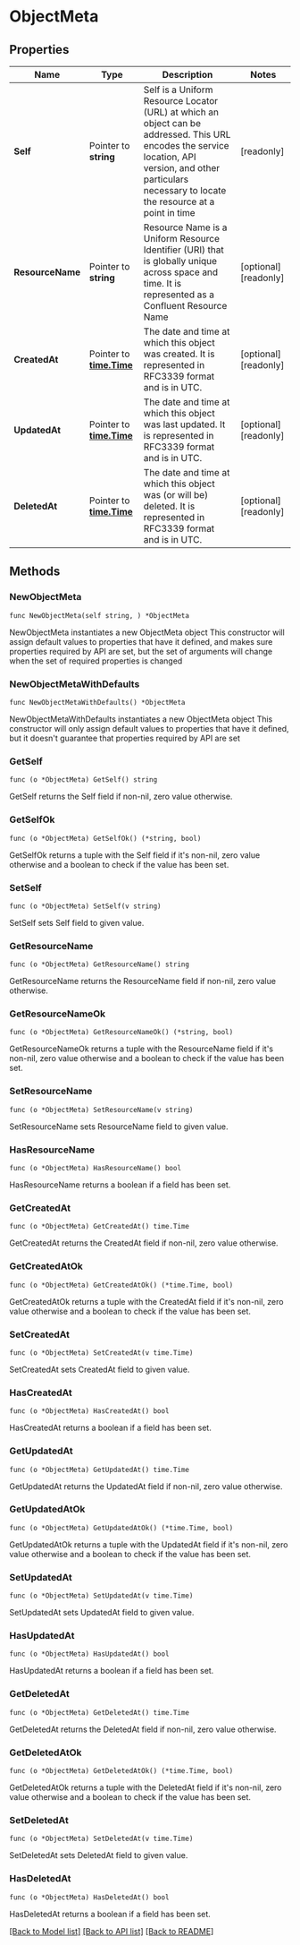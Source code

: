 # ObjectMeta

## Properties

Name | Type | Description | Notes
------------ | ------------- | ------------- | -------------
**Self** | Pointer to **string** | Self is a Uniform Resource Locator (URL) at which an object can be addressed. This URL encodes the service location, API version, and other particulars necessary to locate the resource at a point in time | [readonly] 
**ResourceName** | Pointer to **string** | Resource Name is a Uniform Resource Identifier (URI) that is globally unique across space and time. It is represented as a Confluent Resource Name | [optional] [readonly] 
**CreatedAt** | Pointer to [**time.Time**](time.Time.md) | The date and time at which this object was created. It is represented in RFC3339 format and is in UTC. | [optional] [readonly] 
**UpdatedAt** | Pointer to [**time.Time**](time.Time.md) | The date and time at which this object was last updated. It is represented in RFC3339 format and is in UTC. | [optional] [readonly] 
**DeletedAt** | Pointer to [**time.Time**](time.Time.md) | The date and time at which this object was (or will be) deleted. It is represented in RFC3339 format and is in UTC. | [optional] [readonly] 

## Methods

### NewObjectMeta

`func NewObjectMeta(self string, ) *ObjectMeta`

NewObjectMeta instantiates a new ObjectMeta object
This constructor will assign default values to properties that have it defined,
and makes sure properties required by API are set, but the set of arguments
will change when the set of required properties is changed

### NewObjectMetaWithDefaults

`func NewObjectMetaWithDefaults() *ObjectMeta`

NewObjectMetaWithDefaults instantiates a new ObjectMeta object
This constructor will only assign default values to properties that have it defined,
but it doesn't guarantee that properties required by API are set

### GetSelf

`func (o *ObjectMeta) GetSelf() string`

GetSelf returns the Self field if non-nil, zero value otherwise.

### GetSelfOk

`func (o *ObjectMeta) GetSelfOk() (*string, bool)`

GetSelfOk returns a tuple with the Self field if it's non-nil, zero value otherwise
and a boolean to check if the value has been set.

### SetSelf

`func (o *ObjectMeta) SetSelf(v string)`

SetSelf sets Self field to given value.


### GetResourceName

`func (o *ObjectMeta) GetResourceName() string`

GetResourceName returns the ResourceName field if non-nil, zero value otherwise.

### GetResourceNameOk

`func (o *ObjectMeta) GetResourceNameOk() (*string, bool)`

GetResourceNameOk returns a tuple with the ResourceName field if it's non-nil, zero value otherwise
and a boolean to check if the value has been set.

### SetResourceName

`func (o *ObjectMeta) SetResourceName(v string)`

SetResourceName sets ResourceName field to given value.

### HasResourceName

`func (o *ObjectMeta) HasResourceName() bool`

HasResourceName returns a boolean if a field has been set.

### GetCreatedAt

`func (o *ObjectMeta) GetCreatedAt() time.Time`

GetCreatedAt returns the CreatedAt field if non-nil, zero value otherwise.

### GetCreatedAtOk

`func (o *ObjectMeta) GetCreatedAtOk() (*time.Time, bool)`

GetCreatedAtOk returns a tuple with the CreatedAt field if it's non-nil, zero value otherwise
and a boolean to check if the value has been set.

### SetCreatedAt

`func (o *ObjectMeta) SetCreatedAt(v time.Time)`

SetCreatedAt sets CreatedAt field to given value.

### HasCreatedAt

`func (o *ObjectMeta) HasCreatedAt() bool`

HasCreatedAt returns a boolean if a field has been set.

### GetUpdatedAt

`func (o *ObjectMeta) GetUpdatedAt() time.Time`

GetUpdatedAt returns the UpdatedAt field if non-nil, zero value otherwise.

### GetUpdatedAtOk

`func (o *ObjectMeta) GetUpdatedAtOk() (*time.Time, bool)`

GetUpdatedAtOk returns a tuple with the UpdatedAt field if it's non-nil, zero value otherwise
and a boolean to check if the value has been set.

### SetUpdatedAt

`func (o *ObjectMeta) SetUpdatedAt(v time.Time)`

SetUpdatedAt sets UpdatedAt field to given value.

### HasUpdatedAt

`func (o *ObjectMeta) HasUpdatedAt() bool`

HasUpdatedAt returns a boolean if a field has been set.

### GetDeletedAt

`func (o *ObjectMeta) GetDeletedAt() time.Time`

GetDeletedAt returns the DeletedAt field if non-nil, zero value otherwise.

### GetDeletedAtOk

`func (o *ObjectMeta) GetDeletedAtOk() (*time.Time, bool)`

GetDeletedAtOk returns a tuple with the DeletedAt field if it's non-nil, zero value otherwise
and a boolean to check if the value has been set.

### SetDeletedAt

`func (o *ObjectMeta) SetDeletedAt(v time.Time)`

SetDeletedAt sets DeletedAt field to given value.

### HasDeletedAt

`func (o *ObjectMeta) HasDeletedAt() bool`

HasDeletedAt returns a boolean if a field has been set.


[[Back to Model list]](../README.md#documentation-for-models) [[Back to API list]](../README.md#documentation-for-api-endpoints) [[Back to README]](../README.md)


